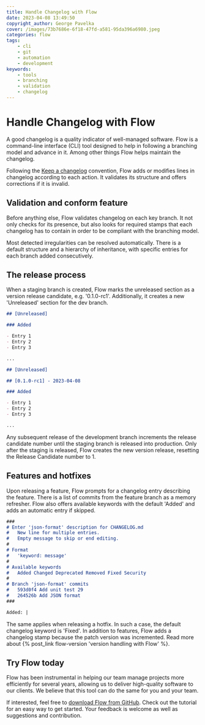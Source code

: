 ```yaml
---
title: Handle Changelog with Flow
date: 2023-04-08 13:49:50
copyright_author: George Pavelka
cover: /images/73b7686e-6f18-47fd-a581-95da396a6980.jpeg
categories: flow
tags:
    - cli
    - git
    - automation
    - development
keywords:
    - tools
    - branching
    - validation
    - changelog
---
```


# Handle Changelog with Flow

A good changelog is a quality indicator of well-managed software. Flow is a command-line interface (CLI) tool designed to help in following a branching model and advance in it. Among other things Flow helps maintain the changelog.

Following the [Keep a changelog](https://keepachangelog.com/en/) convention, Flow adds or modifies lines in changelog according to each action. It validates its structure and offers corrections if it is invalid.

## Validation and conform feature

Before anything else, Flow validates changelog on each key branch. It not only checks for its presence, but also looks for required stamps that each changelog has to contain in order to be compliant with the branching model.

Most detected irregularities can be resolved automatically. There is a default structure and a hierarchy of inheritance, with specific entries for each branch added consecutively.

## The release process

When a staging branch is created, Flow marks the unreleased section as a version release candidate, e.g. '0.1.0-rc1'. Additionally, it creates a new 'Unreleased' section for the dev branch.

``` markdown Before
## [Unreleased]

### Added

- Entry 1
- Entry 2
- Entry 3

...
```

``` markdown After
## [Unreleased]

## [0.1.0-rc1] - 2023-04-08

### Added

- Entry 1
- Entry 2
- Entry 3

...
```

Any subsequent release of the development branch increments the release candidate number until the staging branch is released into production. Only after the staging is released, Flow creates the new version release, resetting the Release Candidate number to 1.

## Features and hotfixes

Upon releasing a feature, Flow prompts for a changelog entry describing the feature. There is a list of commits from the feature branch as a memory refresher. Flow also offers available keywords with the default 'Added' and adds an automatic entry if skipped.

``` markdown
###
# Enter 'json-format' description for CHANGELOG.md
#   New line for multiple entries.
#   Empty message to skip or end editing.
#
# Format
#   'keyword: message'
#
# Available keywords
#   Added Changed Deprecated Removed Fixed Security
#
# Branch 'json-format' commits
#   593d0f4 Add unit test 29
#   264526b Add JSON format
###

Added: |
```

The same applies when releasing a hotfix. In such a case, the default changelog keyword is 'Fixed'. In addition to features, Flow adds a changelog stamp because the patch version was incremented. Read more about {% post_link flow-version 'version handling with Flow' %}.

## Try Flow today

Flow has been instrumental in helping our team manage projects more efficiently for several years, allowing us to deliver high-quality software to our clients. We believe that this tool can do the same for you and your team.

If interested, feel free to [download Flow from GitHub](https://github.com/internetguru/flow). Check out the tutorial for an easy way to get started. Your feedback is welcome as well as suggestions and contribution.
